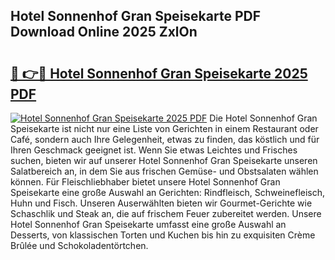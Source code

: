 ## Hotel Sonnenhof Gran Speisekarte PDF Download Online 2025 ZxlOn

# <h2><a href="http://gc996b.nevu.top/?p=Hotel+Sonnenhof+Gran+Speisekarte">🔗 👉🔴 Hotel Sonnenhof Gran Speisekarte 2025 PDF</a></h2>

[![Hotel Sonnenhof Gran Speisekarte 2025 PDF](https://i.imgur.com/dBaPXMq.png)](http://gc996b.nevu.top/?p=Hotel+Sonnenhof+Gran+Speisekarte)
Die Hotel Sonnenhof Gran Speisekarte ist nicht nur eine Liste von Gerichten in einem Restaurant oder Café, sondern auch Ihre Gelegenheit, etwas zu finden, das köstlich und für Ihren Geschmack geeignet ist. Wenn Sie etwas Leichtes und Frisches suchen, bieten wir auf unserer Hotel Sonnenhof Gran Speisekarte unseren Salatbereich an, in dem Sie aus frischen Gemüse- und Obstsalaten wählen können. Für Fleischliebhaber bietet unsere Hotel Sonnenhof Gran Speisekarte eine große Auswahl an Gerichten: Rindfleisch, Schweinefleisch, Huhn und Fisch. Unseren Auserwählten bieten wir Gourmet-Gerichte wie Schaschlik und Steak an, die auf frischem Feuer zubereitet werden. Unsere Hotel Sonnenhof Gran Speisekarte umfasst eine große Auswahl an Desserts, von klassischen Torten und Kuchen bis hin zu exquisiten Crème Brûlée und Schokoladentörtchen.
